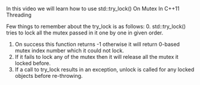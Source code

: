 In this video we will learn how to use std::try_lock() On Mutex In C++11 Threading

Few things to remember about the try_lock is as follows:
0. std::try_lock() tries to lock all the mutex passed in it one by one in given order.
1. On success this function returns -1 otherwise it will return 0-based mutex index number which it could not lock.
2. If it fails to lock any of the mutex then it will release all the mutex it locked before.
3. If a call to try_lock results in an exception, unlock is called for any locked objects before re-throwing.
